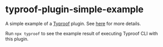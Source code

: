 # typroof-plugin-simple-example

A simple example of a [Typroof](https://github.com/Snowfly-T/typroof) plugin. See [here](https://github.com/Snowfly-T/typroof/tree/main/examples/simple-plugin) for more details.

Run `npx typroof` to see the example result of executing Typroof CLI with this plugin.
